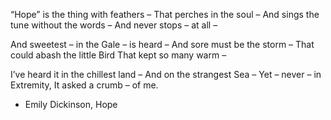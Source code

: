 “Hope” is the thing with feathers –
That perches in the soul –
And sings the tune without the words –
And never stops – at all –

And sweetest – in the Gale – is heard –
And sore must be the storm –
That could abash the little Bird
That kept so many warm –

I’ve heard it in the chillest land –
And on the strangest Sea –
Yet – never – in Extremity,
It asked a crumb – of me.

- Emily Dickinson, Hope